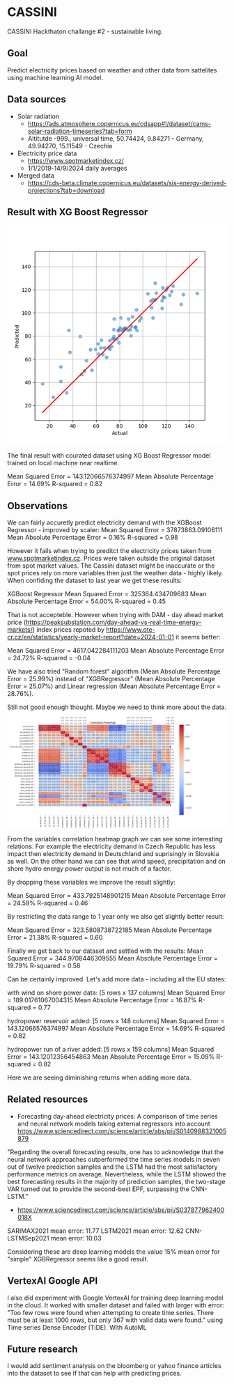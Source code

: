 # CASSINI
CASSINI Hackthaton challange #2 - sustainable living.

## Goal
Predict electricity prices based on weather and other data from sattelites using machine learning AI model.

## Data sources

* Solar radiation
    * https://ads.atmosphere.copernicus.eu/cdsapp#!/dataset/cams-solar-radiation-timeseries?tab=form
    * Altitutde -999., universal time, 50.74424, 9.84271 - Germany, 49.94270, 15.11549 - Czechia
* Electricity price data
    * https://www.spotmarketindex.cz/
    * 1/1/2019-14/9/2024 daily averages
* Merged data
    * https://cds-beta.climate.copernicus.eu/datasets/sis-energy-derived-projections?tab=download

## Result with XG Boost Regressor
![Graph showing predictions vs real data of XG Boost Regressor model trained on created dataset](dataset/XGBoostRegressorResult.png)

The final result with courated dataset using XG Boost Regressor model trained on local machine near realtime.

Mean Squared Error = 143.12066576374997
Mean Absolute Percentage Error =  14.69%
R-squared = 0.82

## Observations
We can fairly accuretly predict electricity demand with the XGBoost Regressor - improved by scaler:
Mean Squared Error = 37873863.09106111
Mean Absolute Percentage Error =  0.16%
R-squared = 0.98

However it fails when trying to preditct the electricity prices taken from www.spotmarketindex.cz. Prices were taken outside the original dataset from spot market values. The Cassini dataset might be inaccurate or the spot prices rely on more variables then just the weather data - highly likely. When confiding the dataset to last year we get these results:

XGBoost Regressor
Mean Squared Error = 325364.434709683
Mean Absolute Percentage Error =  54.00%
R-squared = 0.45

That is not accepteble. However when trying with DAM - day ahead market price (https://peaksubstation.com/day-ahead-vs-real-time-energy-markets/) index prices repoted by https://www.ote-cr.cz/en/statistics/yearly-market-report?date=2024-01-01 it seems better:

Mean Squared Error = 4617.042284111203
Mean Absolute Percentage Error =  24.72%
R-squared = -0.04

We have also tried "Random forest" algorithm (Mean Absolute Percentage Error =  25.99%) instead of "XGBRegressor" (Mean Absolute Percentage Error =  25.07%) and Linear regression (Mean Absolute Percentage Error =  28.76%).

Still not good enough thought. Maybe we need to think more about the data.
![variables correlation heatmap graph](dataset/correlationVariableMap_v2.png)

From the variables correlation heatmap graph we can see some interesting relations. For example the electricity demand in Czech Republic has less impact then electricity demand in Deutschland and suprisingly in Slovakia as well. On the other hand we can see that wind speed, precipitation and on shore hydro energy power output is not much of a factor.

By dropping these variables we improve the result slightly:

Mean Squared Error = 433.7925148901215
Mean Absolute Percentage Error =  24.59%
R-squared = 0.46

By restricting the data range to 1 year only we also get slightly better result:

Mean Squared Error = 323.5808738722185
Mean Absolute Percentage Error =  21.38%
R-squared = 0.60

Finally we get back to our dataset and settled with the results:
Mean Squared Error = 344.9708446309555
Mean Absolute Percentage Error =  19.79%
R-squared = 0.58

Can be certainly improved. Let's add more data - including all the EU states:

with wind on shore power data:
[5 rows x 137 columns]
Mean Squared Error = 189.01761067004315
Mean Absolute Percentage Error =  16.87%
R-squared = 0.77

hydropower reservoir added:
[5 rows x 148 columns]
Mean Squared Error = 143.12066576374997
Mean Absolute Percentage Error =  14.69%
R-squared = 0.82

hydropower run of a river added:
[5 rows x 159 columns]
Mean Squared Error = 143.12012356454863
Mean Absolute Percentage Error =  15.09%
R-squared = 0.82

Here we are seeing diminishing returns when adding more data.

## Related resources
* Forecasting day-ahead electricity prices: A comparison of time series and neural network models taking external regressors into account https://www.sciencedirect.com/science/article/abs/pii/S0140988321005879

"Regarding the overall forecasting results, one has to acknowledge that the neural network approaches outperformed the time series models in seven out of twelve prediction samples and the LSTM had the most satisfactory performance metrics on average. Nevertheless, while the LSTM showed the best forecasting results in the majority of prediction samples, the two-stage VAR turned out to provide the second-best EPF, surpassing the CNN-LSTM."

* https://www.sciencedirect.com/science/article/abs/pii/S037877962400018X

SARIMAX2021 mean error: 11.77
LSTM2021 mean error:  12.62
CNN-LSTMSep2021 mean error: 10.03

Considering these are deep learning models the value 15% mean error for "simple" XGBRegressor seems like a good result.

## VertexAI Google API
I also did experiment with Google VertexAI for training deep learning model in the cloud. It worked with smaller dataset and failed with larger with error:
"Too few rows were found when attempting to create time series. There must be at least 1000 rows, but only 367 with valid data were found." using Time series Dense Encoder (TiDE). With AutoML 

## Future research 
I would add sentiment analysis on the bloomberg or yahoo finance articles into the dataset to see if that can help with predicting prices. 